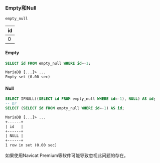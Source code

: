 
### Empty和Null

`empty_null`

|**id**|
|-|
|0|

#### Empty

```SQL
SELECT id FROM empty_null WHERE id=-1;
```

```txt
MariaDB [...]> ...
Empty set (0.00 sec)
```

#### Null

```SQL
SELECT IFNULL((SELECT id FROM empty_null WHERE id=-1), NULL) AS id;
-- Or
SELECT (SELECT id FROM empty_null WHERE id=-1) AS id;
```

```txt
MariaDB [...]> ...
+------+
| id   |
+------+
| NULL |
+------+
1 row in set (0.00 sec)
```

如果使用Navicat Premium等软件可能导致忽视此问题的存在。
